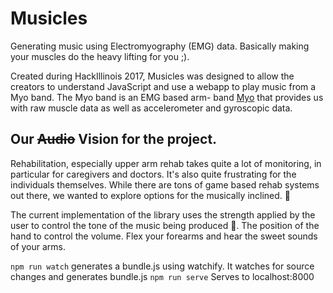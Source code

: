 # Musicles
Generating music using Electromyography (EMG) data. Basically making your muscles do the heavy lifting for you ;).


Created during HackIllinois 2017, Musicles was designed to allow the creators to understand JavaScript and use a webapp to play music from a Myo band. The Myo band is an EMG based arm- band [Myo](https://www.myo.com/) that provides us with raw muscle data as well as accelerometer and gyroscopic data. 

## Our ~~Audio~~ Vision for the project.  

Rehabilitation, especially upper arm rehab takes quite a lot of monitoring, in particular for caregivers and doctors. It's also quite frustrating for the individuals themselves. While there are tons of game based rehab systems out there, we wanted to explore options for the musically inclined. :musical_note:

The current implementation of the library uses the strength applied by the user to control the tone of the music being produced :musical_keyboard:. The position of the hand to control the volume. 
Flex your forearms and hear the sweet sounds of your arms. 

`npm run watch` generates a bundle.js using watchify. It watches for source changes and generates bundle.js
`npm run serve` Serves to localhost:8000 


